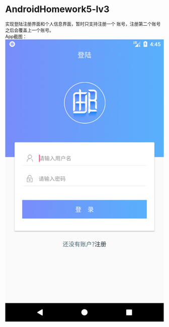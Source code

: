 # AndroidHomework5-lv3
实现登陆注册界面和个人信息界面，暂时只支持注册一个
账号，注册第二个账号之后会覆盖上一个账号。   
App截图：
![Image text](https://github.com/playerCC/AndroidHomework5-lv3/blob/master/App%E6%88%AA%E5%9B%BE/img_00.png)
